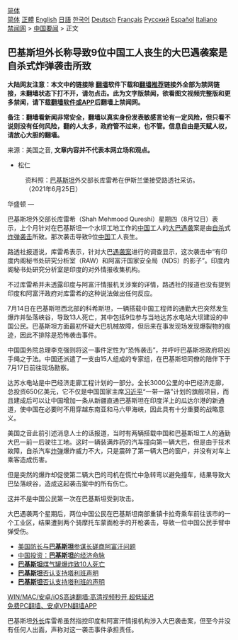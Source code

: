  <!-- 面包屑导航 --> <div class="breadcrumb"><!-- GTranslate: https://gtranslate.io/ -->  <div class="switcher notranslate">  <div class="selected">  <a href="#" onclick="return false;"> 简体</a>  </div>  <div class="option">  <a href="https://www.bannedbook.org" onclick="doGTranslate('zh-CN|zh-CN');jQuery('div.switcher div.selected a').html(jQuery(this).html());return false;" title="简体中文" class="nturl selected"> 简体</a>  <a href="https://www.bannedbook.org/zh-tw/" onclick="doGTranslate('zh-CN|zh-TW');jQuery('div.switcher div.selected a').html(jQuery(this).html());return false;" title="繁體中文" class="nturl"> 正體</a>  <a href="https://www.bannedbook.org/en/" onclick="doGTranslate('zh-CN|en');jQuery('div.switcher div.selected a').html(jQuery(this).html());return false;" title="English" class="nturl"> English</a>  <a href="https://www.bannedbook.org/ja/" onclick="doGTranslate('zh-CN|ja');jQuery('div.switcher div.selected a').html(jQuery(this).html());return false;" title="日本語" class="nturl"> 日語</a>  <a href="https://www.bannedbook.org/ko/" onclick="doGTranslate('zh-CN|ko');jQuery('div.switcher div.selected a').html(jQuery(this).html());return false;" title="한국어" class="nturl"> 한국어</a>  <a href="https://www.bannedbook.org/de/" onclick="doGTranslate('zh-CN|de');jQuery('div.switcher div.selected a').html(jQuery(this).html());return false;" title="Deutsch" class="nturl"> Deutsch</a>  <a href="https://www.bannedbook.org/fr/" onclick="doGTranslate('zh-CN|fr');jQuery('div.switcher div.selected a').html(jQuery(this).html());return false;" title="Français" class="nturl"> Français</a>  <a href="https://www.bannedbook.org/ru/" onclick="doGTranslate('zh-CN|ru');jQuery('div.switcher div.selected a').html(jQuery(this).html());return false;" title="Русский" class="nturl"> Русский</a>  <a href="https://www.bannedbook.org/es/" onclick="doGTranslate('zh-CN|es');jQuery('div.switcher div.selected a').html(jQuery(this).html());return false;" title="Español" class="nturl"> Español</a>  <a href="https://www.bannedbook.org/it/" onclick="doGTranslate('zh-CN|it');jQuery('div.switcher div.selected a').html(jQuery(this).html());return false;" title="Italiano" class="nturl"> Italiano</a>  </div>  </div>      <div class='breadcrumb-sub'><!-- Breadcrumb NavXT 6.3.0 --> <a href="https://www.bannedbook.org/" class="home">禁闻网</a> &gt; <a href="https://www.bannedbook.org/bnews/headline/" class="category">中国要闻</a> &gt; 正文</div></div><h2>巴基斯坦外长称导致9位中国工人丧生的大巴遇袭案是自杀式炸弹袭击所致</h2> <p class="notice"><b>大陆网友注意：本文中的链接除 <a href="https://github.com/bannedbook/fanqiang" >翻墙</a>软件下载和<a href="https://github.com/killgcd/justmysocks/blob/master/README.md">翻墙推荐</a>链接外全部为禁网链接，未翻墙状态下打不开，请勿点击。此为文字版禁闻，欲看图文视频完整版和更多禁闻，请下载<a href="https://github.com/bannedbook/fanqiang">翻墙软件或APP</a>后翻墙上禁闻网。</p><p>备注：翻墙看新闻非常安全，翻墙以真实身份发表敏感言论有一定风险，但只看不说则没有任何风险，翻的人太多，政府管不过来，也不管。信息自由是天赋人权，请放心大胆的翻墙。</b></p>  <div class="entry"> <p>来源：美国之音, <strong>文章内容并不代表本网立场和观点。</strong></p> <ul> <li> 松仁 </li> </ul> <figure> <figcaption> 资料照：<a href="https://www.bannedbook.org/bnews/tag/%e5%b7%b4%e5%9f%ba%e6%96%af%e5%9d%a6/" class="st_tag internal_tag" rel="tag" title="标签 巴基斯坦 下的日志">巴基斯坦</a>外交部长库雷希在伊斯兰堡接受路透社采访。（2021年6月25日）<br /> </figcaption></figure> <p>华盛顿 —&nbsp;</p> <p>巴基斯坦外交部长库雷希（Shah Mehmood Qureshi）星期四（8月12日）表示，上个月针对在巴基斯坦一个水坝工地工作的<span class='wp_keywordlink_affiliate'><a href="https://www.bannedbook.org/" title="中国" target="_blank">中国</a></span>工人的<a href="https://www.bannedbook.org/bnews/tag/%E5%A4%A7%E5%B7%B4/" class="st_tag internal_tag" rel="tag" title="标签 大巴 下的日志">大巴</a><a href="https://www.bannedbook.org/bnews/tag/%E9%81%87%E8%A2%AD/" class="st_tag internal_tag" rel="tag" title="标签 遇袭 下的日志">遇袭</a>案是由<a href="https://www.bannedbook.org/bnews/tag/%e8%87%aa%e6%9d%80/" class="st_tag internal_tag" rel="tag" title="标签 自杀 下的日志">自杀</a>式<a href="https://www.bannedbook.org/bnews/tag/%E7%82%B8%E5%BC%B9%E8%A2%AD%E5%87%BB/" class="st_tag internal_tag" rel="tag" title="标签 炸弹袭击 下的日志">炸弹袭击</a>所致。那次袭击导致9位<a href="https://www.bannedbook.org/bnews/tag/%E4%B8%AD%E5%9B%BD/" class="st_tag internal_tag" rel="tag" title="标签 中国 下的日志">中国</a>工人丧生。</p>  <p>路透社报道说，库雷希表示，针对大巴<a href="https://www.bannedbook.org/bnews/tag/%E9%81%87%E8%A2%AD%E6%A1%88/" class="st_tag internal_tag" rel="tag" title="标签 遇袭案 下的日志">遇袭案</a>进行的调查显示，这次袭击中“有印度内阁秘书处研究分析室（RAW）和阿富汗国家安全局（NDS）的影子”。印度内阁秘书处研究分析室是印度的对外情报收集机构。</p> <p>不过库雷希并未透露印度与阿富汗情报机关涉案的详情，路透社的报道也没有提到印度和阿富汗政府对库雷希的这种说法做出任何反应。</p> <p>7月14日在巴基斯坦西北部的科希斯坦，一辆搭载中国工程师的通勤大巴突然发生爆炸并坠落峡谷，导致13人死亡，其中包括9位参与当地达苏水电站大坝建设的中国公民。巴基斯坦方面最初怀疑大巴机械故障，但后来在事发现场发现爆裂物的痕迹，因此不排除是恐怖袭击事件。</p>  <p>中国国务院总理李克强则将这一事件定性为“恐怖袭击”，并呼吁巴基斯坦政府将凶手绳之于法。中国还派遣了一支由15人组成的专家组，在巴基斯坦同僚的陪伴下于7月17日前往现场勘察。</p> <p>达苏水电站是中巴经济走廊工程计划的一部分。全长3000公里的中巴经济走廊，总投资650亿美元，它不仅是中国国家主席<a href="https://www.bannedbook.org/bnews/tag/%e4%b9%a0%e8%bf%91%e5%b9%b3/" class="st_tag internal_tag" rel="tag" title="标签 习近平 下的日志">习近平</a>“一带一路”计划的旗舰项目，而且建成后可以让中国增加一条从新疆直通巴基斯坦在印度洋上的瓜达尔港的新通道，使中国在必要时不用穿越东南亚和马六甲海峡，因此具有十分重要的战略意义。</p> <p>美国之音此前引述消息人士的话报道，当时有两辆搭载中国和巴基斯坦工人的通勤大巴一前一后驶往工地。这时一辆装满炸药的汽车撞向第一辆大巴，但是由于技术故障，自杀汽车<a href="https://www.bannedbook.org/bnews/tag/%e7%82%b8%e5%bc%b9/" class="st_tag internal_tag" rel="tag" title="标签 炸弹 下的日志">炸弹</a>爆炸威力不大，只是震碎了第一辆大巴的窗户，并没有对车上乘客造成伤害。</p>  <p>但是突然的爆炸却促使第二辆大巴的司机在慌忙中急转弯以避免撞车，结果导致大巴坠落峡谷，造成这起袭击案中的所有伤亡。</p> <p>这并不是中国公民第一次在巴基斯坦受到攻击。</p> <p>大巴遇袭两个星期后，两位中国公民在巴基斯坦南部重镇卡拉奇乘车前往该市的一个工业区，结果遭到两个骑摩托车蒙面枪手的开枪袭击，导致一位中国公民手臂中弹受伤。</p>  <ul class='op-related-articles' title='相关阅读'> <li><a href='https://www.bannedbook.org/bnews/baitai/20210810/1603608.html' target='_blank'>美国防长与<b>巴基斯坦</b>参谋长磋商阿富汗问题</a></li> <li><a href='https://www.bannedbook.org/bnews/baitai/20210809/1603205.html' target='_blank'>中国投资：<b>巴基斯坦</b>的经济命脉</a></li> <li><a href='https://www.bannedbook.org/bnews/baitai/20210809/1603078.html' target='_blank'><b>巴基斯坦</b>煤气罐爆炸致10人死亡</a></li> <li><a href='https://www.bannedbook.org/bnews/baitai/20210808/1602632.html' target='_blank'><b>巴基斯坦</b>否认支持塔利班声明</a></li> <li><a href='https://www.bannedbook.org/bnews/baitai/20210808/1602444.html' target='_blank'><b>巴基斯坦</b>否认支持塔利班的声明</a></li> </ul> <p class="texttj"> <a href="https://github.com/bannedbook/fanqiang/wiki/V2ray%E6%9C%BA%E5%9C%BA" target="_blank">WIN/MAC/安卓/iOS高速翻墙:高清视频秒开,超低延迟</a><br/> <a href="https://github.com/bannedbook/fanqiang/wiki/%E7%A6%81%E9%97%BB%E7%BD%91%E5%AE%89%E5%8D%93%E7%BF%BB%E5%A2%99%E6%96%B0%E9%97%BBAPP" target="_blank">免费PC翻墙、安卓VPN翻墙APP</a></p><p>巴基斯坦<a href="https://www.bannedbook.org/bnews/tag/%E5%A4%96%E9%95%BF/" class="st_tag internal_tag" rel="tag" title="标签 外长 下的日志">外长</a>库雷希虽然指控印度和阿富汗情报机构涉入大巴袭击案，但至今并没有任何人出面，声称对这一袭击事件承担责任。</p><a name='sharetosocial'></a>  <div style="margin-bottom:5px;padding-bottom:5px;clear:both"> <div id="archive-pix-1" class="banner-ads"> <!-- AuctionX Display platform tag START --> <div id="26318x728x90x621x_ADSLOT2" clicktrack="%%CLICK_URL_ESC%%"></div> <!-- AuctionX Display platform tag END --> </div> <div id="archive-pix-2" class="banner-ads"> <!-- AuctionX Display platform tag START --> <div id="26315x300x250x621x_ADSLOT2" clicktrack="%%CLICK_URL_ESC%%"></div> <!-- AuctionX Display platform tag END --> </div> </div>  <div id="archive-pix-1" class="banner-ads"> <!-- AuctionX Display platform tag START --> <div id="26318x728x90x621x_ADSLOT3" clicktrack="%%CLICK_URL_ESC%%"></div> <!-- AuctionX Display platform tag END --> </div> </div><!--END ENTRY--> 